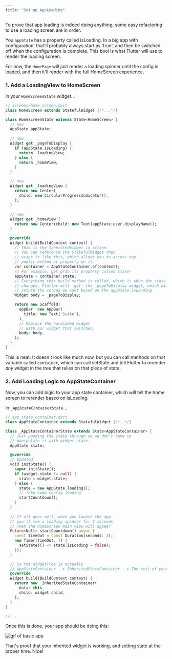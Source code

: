 ```yaml
---
title: "Set up AppLoading"
---
```


To prove that app loading is indeed doing anything, some easy refactoring to 
use a loading screen are in order.

You `appState` has a property called isLoading. In a big app with 
configuration, that'll probably always start as 'true', and then be switched 
off when the configuration is complete. This bool is what Flutter will use to
 render the loading screen.
 
For now, the `HomePage` will just render a loading spinner until the config 
is loaded, and then it'll render with the full HomeScreen experience.

### 1. Add a LoadingView to HomeScreen
In your `HomeScreenState` widget...

```dart
// screens/home_screen.dart
class HomeScreen extends StatefulWidget {/*...*/}

class HomeScreenState extends State<HomeScreen> {
  // new 
  AppState appState;
  
  // new
  Widget get _pageToDisplay {
    if (appState.isLoading) {
      return _loadingView;
    } else {
      return _homeView;
    }
  }

  // new
  Widget get _loadingView {
    return new Center(
      child: new CircularProgressIndicator(),
    );
  }
  
  // new
  Widget get _homeView {
    return new Center(child: new Text(appState.user.displayName));
  }

  @override
  Widget build(BuildContext context) {
    // This is the InheritedWidget in action.
    // You can reference the StatefulWidget that
    // wraps it like this, which allows you to access any
    // public method or property on it.
    var container = AppStateContainer.of(context);
    // For example, get grab its property called state!
    appState = container.state;
    // Everything this build method is called, which is when the state 
    // changes, Flutter will 'get' the _pageToDisplay widget, which will 
    // return the screen we want based on the appState.isLoading
    Widget body = _pageToDisplay;

    return new Scaffold(
      appBar: new AppBar(
        title: new Text('Suite'),
      ),
      // Replace the hardcoded widget
      // with our widget that switches.
      body: body,
    );
  }
}
```

This is neat. It doesn't look like much now, but you can call methods on that
 variable called `container`, which can call setState and tell Flutter to 
 rerender *any* widget in the tree that relies on that piece of state.
 
### 2. Add Loading Logic to AppStateContainer

Now, you can add logic to your app state container, which will tell the home 
screen to rerender based on isLoading.

In `_AppStateContainerState`...

```dart
// app_state_container.dart
class AppStateContainer extends StatefulWidget {/*..*/}

class _AppStateContainerState extends State<AppStateContainer> {
  // Just padding the state through so we don't have to 
  // manipulate it with widget.state.
  AppState state;

  @override
  // Updated
  void initState() {
    super.initState();
    if (widget.state != null) {
      state = widget.state;
    } else {
      state = new AppState.loading();
      // fake some config loading
      startCountdown();
    }
  }
  
  // If all goes well, when you launch the app 
  // you'll see a loading spinner for 2 seconds
  // Then the HomeScreen main view will appear
  Future<Null> startCountdown() async {
    const timeOut = const Duration(seconds: 2);
    new Timer(timeOut, () {
      setState(() => state.isLoading = false);
    });
  }

  // So the WidgetTree is actually
  // AppStateContainer --> InheritedStateContainer --> The rest of your app. 
  @override
  Widget build(BuildContext context) {
    return new _InheritedStateContainer(
      data: this,
      child: widget.child,
    );
  }
}

//...
```

Once this is done, your app should be doing this:

![gif of basic app](http://res.cloudinary.com/ericwindmill/image/upload/c_scale,w_300/v1524232766/flutter_by_example/inherited_fake_login.gif)

That's proof that your inherited widget is working, and setting state 
at the proper time. Nice!



